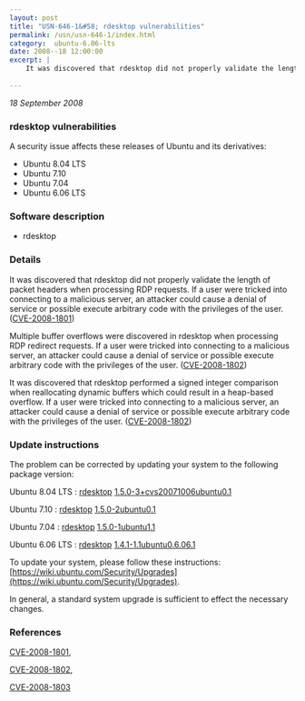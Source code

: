 ```yaml
---
layout: post
title: "USN-646-1&#58; rdesktop vulnerabilities"
permalink: /usn/usn-646-1/index.html
category:  ubuntu-6.06-lts
date: 2008--18 12:00:00
excerpt: |
    It was discovered that rdesktop did not properly validate the length of packet headers when processing RDP requests. If a user were tricked into connecting to a malicious server, an attacker could cause a denial of service or possible execute arbitrary code with the privileges of the user. ([CVE-2008-1801](http://people.ubuntu.com/~ubuntu-security/cve/CVE-2008-1801))
    
--- 
```

 
 

*18 September 2008*

### rdesktop vulnerabilities

A security issue affects these releases of Ubuntu and its derivatives:

* Ubuntu 8.04 LTS
* Ubuntu 7.10
* Ubuntu 7.04
* Ubuntu 6.06 LTS

### Software description

* rdesktop 

### Details

It was discovered that rdesktop did not properly validate the length of packet headers when processing RDP requests. If a user were tricked into connecting to a malicious server, an attacker could cause a denial of service or possible execute arbitrary code with the privileges of the user. ([CVE-2008-1801](http://people.ubuntu.com/~ubuntu-security/cve/CVE-2008-1801))

Multiple buffer overflows were discovered in rdesktop when processing RDP redirect requests. If a user were tricked into connecting to a malicious server, an attacker could cause a denial of service or possible execute arbitrary code with the privileges of the user. ([CVE-2008-1802](http://people.ubuntu.com/~ubuntu-security/cve/CVE-2008-1802))

It was discovered that rdesktop performed a signed integer comparison when reallocating dynamic buffers which could result in a heap-based overflow. If a user were tricked into connecting to a malicious server, an attacker could cause a denial of service or possible execute arbitrary code with the privileges of the user. ([CVE-2008-1802](http://people.ubuntu.com/~ubuntu-security/cve/CVE-2008-1802)) 

### Update instructions

The problem can be corrected by updating your system to the following package version:

Ubuntu 8.04 LTS
 : [rdesktop](https://launchpad.net/ubuntu/+source/rdesktop) <span> [1.5.0-3+cvs20071006ubuntu0.1](https://launchpad.net/ubuntu/+source/rdesktop/1.5.0-3+cvs20071006ubuntu0.1) </span> 

Ubuntu 7.10
 : [rdesktop](https://launchpad.net/ubuntu/+source/rdesktop) <span> [1.5.0-2ubuntu0.1](https://launchpad.net/ubuntu/+source/rdesktop/1.5.0-2ubuntu0.1) </span> 

Ubuntu 7.04
 : [rdesktop](https://launchpad.net/ubuntu/+source/rdesktop) <span> [1.5.0-1ubuntu1.1](https://launchpad.net/ubuntu/+source/rdesktop/1.5.0-1ubuntu1.1) </span> 

Ubuntu 6.06 LTS
 : [rdesktop](https://launchpad.net/ubuntu/+source/rdesktop) <span> [1.4.1-1.1ubuntu0.6.06.1](https://launchpad.net/ubuntu/+source/rdesktop/1.4.1-1.1ubuntu0.6.06.1) </span> 

To update your system, please follow these instructions: [https://wiki.ubuntu.com/Security/Upgrades](https://wiki.ubuntu.com/Security/Upgrades).

In general, a standard system upgrade is sufficient to effect the necessary changes. 

### References

 
 [CVE-2008-1801](http://people.ubuntu.com/~ubuntu-security/cve/CVE-2008-1801), 

 [CVE-2008-1802](http://people.ubuntu.com/~ubuntu-security/cve/CVE-2008-1802), 

 [CVE-2008-1803](http://people.ubuntu.com/~ubuntu-security/cve/CVE-2008-1803)
 

